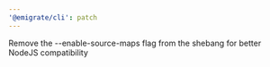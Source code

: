```yaml
---
'@emigrate/cli': patch
---
```


Remove the --enable-source-maps flag from the shebang for better NodeJS compatibility
